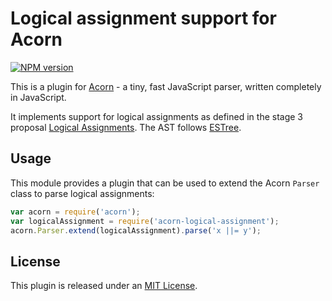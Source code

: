 # Logical assignment support for Acorn

[![NPM version](https://img.shields.io/npm/v/acorn-logical-assignment.svg)](https://www.npmjs.org/package/acorn-logical-assignment)

This is a plugin for [Acorn](http://marijnhaverbeke.nl/acorn/) - a tiny, fast JavaScript parser, written completely in JavaScript.

It implements support for logical assignments as defined in the stage 3 proposal [Logical Assignments](https://github.com/tc39/proposal-logical-assignment). The AST follows [ESTree](https://github.com/estree/estree/blob/master/experimental/logical-assignment-operators.md).

## Usage

This module provides a plugin that can be used to extend the Acorn `Parser` class to parse logical assignments:

```javascript
var acorn = require('acorn');
var logicalAssignment = require('acorn-logical-assignment');
acorn.Parser.extend(logicalAssignment).parse('x ||= y');
```

## License

This plugin is released under an [MIT License](./LICENSE).
